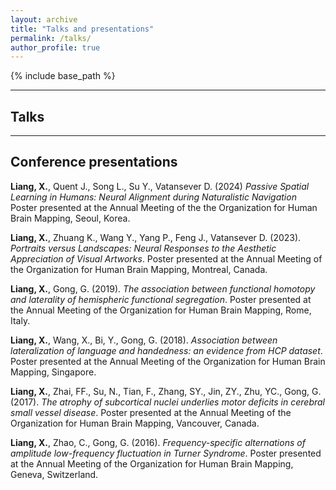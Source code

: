 ```yaml
---
layout: archive
title: "Talks and presentations"
permalink: /talks/
author_profile: true
---
```


{% include base_path %}

---
## Talks


---
## Conference presentations

**Liang, X.**, Quent J., Song L., Su Y., Vatansever D. (2024) *Passive Spatial Learning in Humans: Neural Alignment during Naturalistic Navigation* Poster presented at the Annual Meeting of the the Organization for Human Brain Mapping, Seoul, Korea.

**Liang, X.**, Zhuang K., Wang Y., Yang P., Feng J., Vatansever D. (2023). *Portraits versus Landscapes: Neural Responses to the Aesthetic Appreciation of Visual Artworks*. Poster presented at the Annual Meeting of the Organization for Human Brain Mapping, Montreal, Canada.

**Liang, X.**, Gong, G. (2019). *The association between functional homotopy and laterality of hemispheric functional segregation*. Poster presented at the Annual Meeting of the Organization for Human Brain Mapping, Rome, Italy.

**Liang, X.**, Wang, X., Bi, Y., Gong, G. (2018). *Association between lateralization of language and handedness: an evidence from HCP dataset*. Poster presented at the Annual Meeting of the Organization for Human Brain Mapping, Singapore.

**Liang, X.**, Zhai, FF., Su, N., Tian, F., Zhang, SY., Jin, ZY., Zhu, YC., Gong, G. (2017). *The atrophy of subcortical nuclei underlies motor deficits in cerebral small vessel disease*. Poster presented at the Annual Meeting of the Organization for Human Brain Mapping, Vancouver, Canada.

**Liang, X.**, Zhao, C., Gong, G. (2016). *Frequency-specific alternations of amplitude low-frequency fluctuation in Turner Syndrome*. Poster presented at the Annual Meeting of the Organization for Human Brain Mapping, Geneva, Switzerland.
